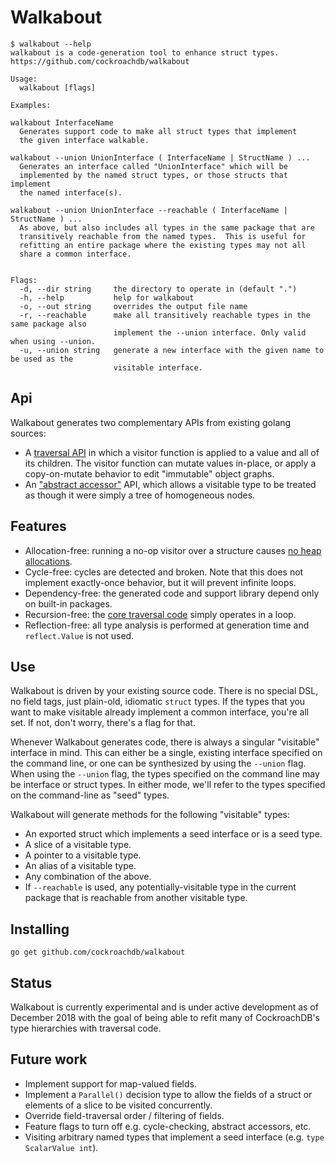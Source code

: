 # Walkabout

```
$ walkabout --help
walkabout is a code-generation tool to enhance struct types.
https://github.com/cockroachdb/walkabout

Usage:
  walkabout [flags]

Examples:

walkabout InterfaceName 
  Generates support code to make all struct types that implement
  the given interface walkable.

walkabout --union UnionInterface ( InterfaceName | StructName ) ...
  Generates an interface called "UnionInterface" which will be
  implemented by the named struct types, or those structs that implement
  the named interface(s).

walkabout --union UnionInterface --reachable ( InterfaceName | StructName ) ...
  As above, but also includes all types in the same package that are
  transitively reachable from the named types.  This is useful for
  refitting an entire package where the existing types may not all
  share a common interface.


Flags:
  -d, --dir string     the directory to operate in (default ".")
  -h, --help           help for walkabout
  -o, --out string     overrides the output file name
  -r, --reachable      make all transitively reachable types in the same package also
                       implement the --union interface. Only valid when using --union.
  -u, --union string   generate a new interface with the given name to be used as the
                       visitable interface.
```

## Api

Walkabout generates two complementary APIs from existing golang sources:
* A [traversal API](https://godoc.org/github.com/cockroachdb/walkabout/demo#example-package--Walk)
  in which a visitor function is applied to a value and
  all of its children. The visitor function can mutate values in-place,
  or apply a copy-on-mutate behavior to edit "immutable" object graphs.
* An ["abstract accessor"](https://godoc.org/github.com/cockroachdb/walkabout/demo#example-package--Abstract)
  API, which allows a visitable type to be treated as though it were
  simply a tree of homogeneous nodes.

## Features

* Allocation-free: running a no-op visitor over a structure
  causes [no heap allocations](./demo/benchmark_test.go).
* Cycle-free: cycles are detected and broken. Note that this does not
  implement exactly-once behavior, but it will prevent infinite loops. 
* Dependency-free: the generated code and support library depend only
  on built-in packages.
* Recursion-free: the [core traversal code](./engine/engine.go) simply
  operates in a loop.
* Reflection-free: all type analysis is performed at generation time
  and `reflect.Value` is not used.

## Use

Walkabout is driven by your existing source code. There is no special
DSL, no field tags, just plain-old, idiomatic `struct` types. If the
types that you want to make visitable already implement a common
interface, you're all set. If not, don't worry, there's a flag for that.

Whenever Walkabout generates code, there is always a singular
"visitable" interface in mind.  This can either be a single, existing
interface specified on the command line, or one can be synthesized by
using the `--union` flag.  When using the `--union` flag, the types
specified on the command line may be interface or struct types. In
either mode, we'll refer to the types specified on the command-line as
"seed" types.

Walkabout will generate methods for the following "visitable" types:
* An exported struct which implements a seed interface or is a seed type.
* A slice of a visitable type.
* A pointer to a visitable type.
* An alias of a visitable type.
* Any combination of the above.
* If `--reachable` is used, any potentially-visitable type in the
  current package that is reachable from another visitable type.

## Installing

`go get github.com/cockroachdb/walkabout`

## Status

Walkabout is currently experimental and is under active development as
of December 2018 with the goal of being able to refit many of
CockroachDB's type hierarchies with traversal code.

## Future work

* Implement support for map-valued fields.
* Implement a `Parallel()` decision type to allow the fields of a struct
  or elements of a slice to be visited concurrently.
* Override field-traversal order / filtering of fields.
* Feature flags to turn off e.g. cycle-checking, abstract accessors, etc.
* Visiting arbitrary named types that implement a seed interface
  (e.g. `type ScalarValue int`).
